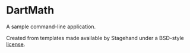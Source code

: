 # DartMath

A sample command-line application.

Created from templates made available by Stagehand under a BSD-style
[license](https://github.com/dart-lang/stagehand/blob/master/LICENSE).

